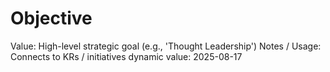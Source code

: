 # Objective

Value: High-level strategic goal (e.g., 'Thought Leadership')
Notes / Usage: Connects to KRs / initiatives
dynamic value: 2025-08-17